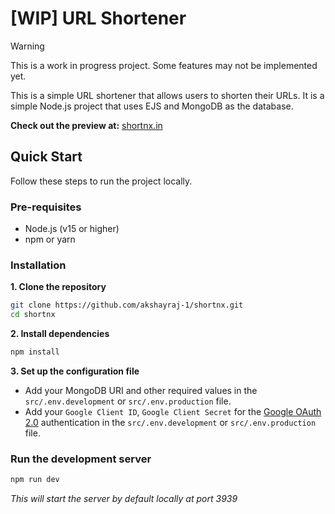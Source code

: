 # [WIP] URL Shortener

> [!WARNING] 
> This is a work in progress project. Some features may not be implemented yet.

This is a simple URL shortener that allows users to shorten their URLs. It is a simple Node.js project that uses EJS and MongoDB as the database.

**Check out the preview at:** [shortnx.in](https://shortnx.in)

## Quick Start
Follow these steps to run the project locally.

### Pre-requisites
- Node.js (v15 or higher)
- npm or yarn

### Installation

**1. Clone the repository**

```bash
git clone https://github.com/akshayraj-1/shortnx.git
cd shortnx
```

**2. Install dependencies**

```bash
npm install
```

**3. Set up the configuration file**
- Add your MongoDB URI and other required values in the `src/.env.development` or `src/.env.production` file.
- Add your `Google Client ID`, `Google Client Secret` for the [Google OAuth 2.0](https://developers.google.com/identity/protocols/oauth2) authentication in the `src/.env.development` or `src/.env.production` file.

### Run the development server

```bash
npm run dev
```
_This will start the server by default locally at port 3939_
